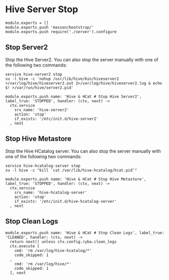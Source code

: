 
# Hive Server Stop

    module.exports = []
    module.exports.push 'masson/bootstrap/'
    module.exports.push require('./server').configure

## Stop Server2

Stop the Hive Server2. You can also stop the server manually with one of
the following two commands:

```
service hive-server2 stop
su -l hive -c 'nohup /usr/lib/hive/bin/hiveserver2 >/var/log/hive/hiveserver2.out 2>/var/log/hive/hiveserver2.log & echo $! >/var/run/hive/server2.pid'
```

    module.exports.push name: 'Hive & HCat # Stop Hive Server2', label_true: 'STOPPED', handler: (ctx, next) ->
      ctx.service
        srv_name: 'hive-server2'
        action: 'stop'
        if_exists: '/etc/init.d/hive-server2'
      , next

## Stop Hive Metastore

Stop the Hive HCatalog server. You can also stop the server manually with one of
the following two commands:

```
service hive-hcatalog-server stop
su -l hive -c "kill `cat /var/lib/hive-hcatalog/hcat.pid`"
```

    module.exports.push name: 'Hive & HCat # Stop Hive Metastore', label_true: 'STOPPED', handler: (ctx, next) ->
      ctx.service
        srv_name: 'hive-hcatalog-server'
        action: 'stop'
        if_exists: '/etc/init.d/hive-hcatalog-server'
      , next

## Stop Clean Logs

    module.exports.push name: 'Hive & HCat # Stop Clean Logs', label_true: 'CLEANED', handler: (ctx, next) ->
      return next() unless ctx.config.ryba.clean_logs
      ctx.execute [
        cmd: 'rm /var/log/hive-hcatalog/*'
        code_skipped: 1
      ,
        cmd: 'rm /var/log/hive/*'
        code_skipped: 1
      ], next

